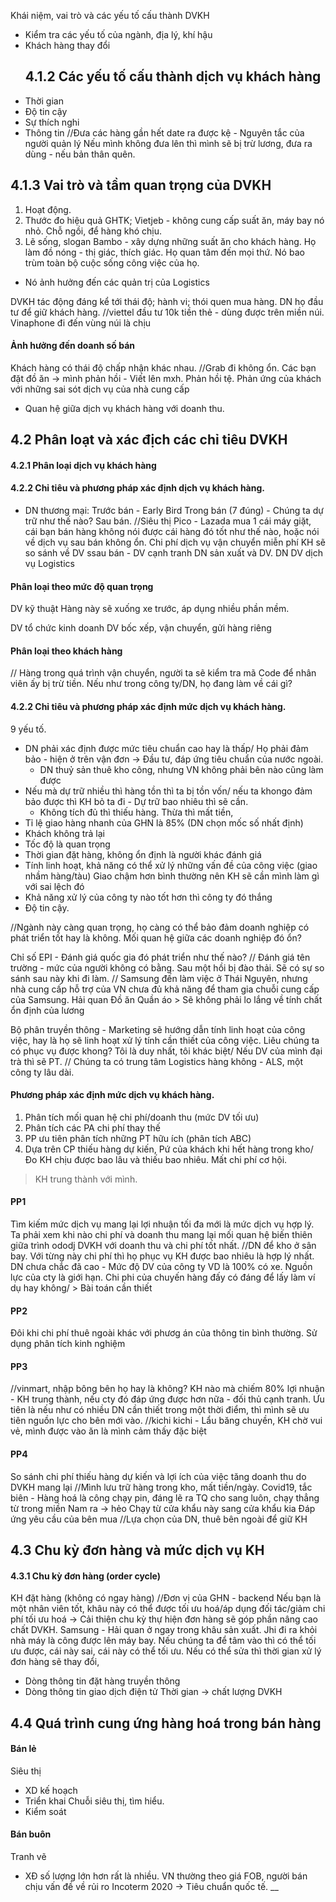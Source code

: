 Khái niệm, vai trò và các yếu tố cấu thành DVKH
- Kiểm tra các yếu tố của ngành, địa lý, khí hậu
- Khách hàng thay đổi
  ## 4.1.2 Các yếu tố cấu thành dịch vụ khách hàng
- Thời gian
- Độ tin cậy
- Sự thích nghi
- Thông tin
//Đưa các hàng gần hết date ra được kệ - Nguyên tắc của người quản lý
Nếu mình không đưa lên thì mình sẽ bị trừ lương, đưa ra dùng - nếu bản thân quên.
## 4.1.3 Vai trò và tầm quan trọng của DVKH
1. Hoạt động.
2. Thước đo hiệu quả
GHTK; Vietjeb - không cung cấp suất ăn, máy bay nó nhỏ. Chỗ ngồi, để hàng khó chịu.
3. Lẽ sống, slogan
Bambo - xây dựng những suất ăn cho khách hàng.
	Họ làm đồ nóng - thị giác, thích giác.
	Họ quan tâm đến mọi thứ.
Nó bao trùm toàn bộ cuộc sống công việc của họ.

- Nó ảnh hưởng đến các quản trị của Logistics 

DVKH tác động đáng kể tới thái độ; hành vi; thói quen mua hàng.
DN họ đầu tư để giữ khách hàng.
	//viettel đầu tư 10k tiền thẻ - dùng được trên miền núi.
	Vinaphone đi đến vùng núi là chịu
#### Ảnh hưởng đến doanh số bán
Khách hàng có thái độ chấp nhận khác nhau.
	//Grab đi không ổn.
	Các bạn đặt đồ ăn -> mình phản hồi - Viết lên mxh. Phản hồi tệ.
	Phản ứng của khách với những sai sót dịch vụ của nhà cung cấp
- Quan hệ giữa dịch vụ khách hàng với doanh thu.
## 4.2 Phân loạt và xác địch các chỉ tiêu DVKH
#### 4.2.1 Phân loại dịch vụ khách hàng
#### 4.2.2 Chỉ tiêu và phương pháp xác định dịch vụ khách hàng.
- DN thương mại:
	Trước bán - Early Bird
	Trong bán (7 đúng) - Chúng ta dự trữ như thế nào?
	Sau bán.
//Siêu thị Pico - Lazada mua 1 cái máy giặt, cái bạn bán hàng không nói được cái hàng đó tốt như thế nào, hoặc nói về dịch vụ sau bán không ổn. Chi phí dịch vụ vận chuyển miễn phí
	KH sẽ so sánh về  DV ssau bán - DV cạnh tranh
DN sản xuất và DV.
DN DV dịch vụ Logistics

#### Phân loại theo mức độ quan trọng
DV kỹ thuật
	Hàng này sẽ xuống xe trước, áp dụng nhiều phần mềm.
		
DV tổ chức kinh doanh 
DV bốc xếp, vận chuyển, gửi hàng riêng
#### Phân loại theo khách hàng

// Hàng trong quá trình vận chuyển, người ta sẽ kiểm tra mã Code để nhân viên ấy bị trừ tiền. Nếu như trong công ty/DN, họ đang làm về cái gì?
#### 4.2.2 Chỉ tiêu và phương pháp xác định mức dịch vụ khách hàng.
9 yếu tố.
- DN phải xác định được mức tiêu chuẩn cao hay là thấp/ Họ phải đảm bảo - hiện ở trên vận đơn -> Đầu tư, đáp ứng tiêu chuẩn của nước ngoài.
	- DN thuỷ sản thuê kho công, nhưng VN không phải bên nào cũng làm được
- Nếu mà dự trữ nhiều thì hàng tồn thì ta bị tồn vốn/ nếu ta khongo đảm bảo được thì KH bỏ ta đi - Dự trữ bao nhiêu thì sẽ cần.
	- Không tích đủ thì thiếu hàng. Thừa thì mất tiền,
- Tỉ lệ giao hàng nhanh của GHN là 85% (DN chọn mốc số nhất định)
- Khách không trả lại
- Tốc độ là quan trọng 
- Thời gian đặt hàng, không ổn định là người khác đánh giá
- Tính linh hoạt, khả năng có thể xử lý những vấn đề của công việc (giao nhầm hàng/tàu) Giao chậm hơn bình thường nên KH sẽ cần mình làm gì với sai lệch đó
- Khả năng xử lý của công ty nào tốt hơn thì công ty đó thắng
- Độ tin cậy.

//Ngành này càng quan trọng, họ càng có thể bảo đảm doanh nghiệp có phát triển tốt hay là không. Mối quan hệ giữa các doanh nghiệp đó ổn?

Chỉ số EPI - Đánh giá quốc gia đó phát triển như thế nào?
// Đánh giá tên trường - mức của người không có bằng. Sau một hồi bị đào thải.
Sẽ có sự so sánh sau này khi đi làm.
// Samsung đến làm việc ở Thái Nguyên, nhưng nhà cung cấp hỗ trợ của VN chưa đủ khả năng để tham gia chuỗi cung cấp của Samsung.
	Hải quan
	Đồ ăn
	Quần áo
	> Sẽ không phải lo lắng về tính chất ổn định của lương

Bộ phân truyền thông - Marketing sẽ hướng dẫn tính linh hoạt của công việc, hay là họ sẽ linh hoạt xử lý tính cần thiết của công việc. Liêu chúng ta có phục vụ được khong?
Tôi là duy nhất, tôi khác biệt/ Nếu DV của mình đại trà thì sẽ PT.
// Chúng ta có trung tâm Logistics hàng không - ALS, một công ty lâu dài.
#### Phương pháp xác định mức dịch vụ khách hàng.
1. Phân tích mối quan hệ chi phí/doanh thu (mức DV tối ưu)
2. Phân tích các PA chi phí thay thế 
3. PP ưu tiên phân tích những PT hữu ích (phân tích ABC)
4. Dựa trên CP thiếu hàng dự kiến, Pứ của khách khi hết hàng trong kho/ Đo KH chịu được bao lâu và thiếu bao nhiêu.
Mất chi phí cơ hội.
> KH trung thành với mình. 

#### PP1
Tìm kiếm mức dịch vụ mang lại lợi nhuận tối đa mới là mức dịch vụ hợp lý. Ta phải xem khi nào chi phí và doanh thu mang lại mối quan hệ biến thiên giữa trình ododj DVKH với doanh thu và chi phí tốt nhất.
//DN để kho ở sân bay. Với từng này chi phí thì họ phục vụ KH được bao nhiêu là hợp lý nhất. DN chưa chắc đã cao - Mức độ DV của công ty VD là 100% có xe.
	Nguồn lực của cty là giới hạn.
	Chi phi của chuyến hàng đấy có đáng để lấy làm ví dụ hay không/
	> Bài toán cần thiết 

#### PP2
Đôi khi chi phí thuê ngoài khác với phươg án của thông tin bình thường.
Sử dụng phân tích kinh nghiệm

#### PP3
//vinmart, nhập bông bên họ hay là không?
KH nào mà chiếm 80% lợi nhuận - KH trung thành, nếu cty đó đáp ứng được hơn nữa - đối thủ cạnh tranh. Ưu tiên là nếu như có nhiều DN cần thiết trong một thời điểm, thì mình sẽ ưu tiên nguồn lực cho bên mới vào.
//kichi kichi - Lẩu băng chuyền, KH chờ vui vẻ, mình được vào ăn là mình cảm thấy đặc biệt
#### PP4
So sánh chi phí thiếu hàng dự kiến và lợi ích của việc tăng doanh thu do DVKH mang lại
//Mình lưu trữ hàng trong kho, mất tiền/ngày. Covid19, tắc biên - Hàng hoá là công chạy pin, đáng lẽ ra TQ cho sang luôn, chạy thẳng từ trong miền Nam ra -> hẻo
	Chạy từ cửa khẩu này sang cửa khẩu kia
	Đáp ứng yêu cầu của bên mua
//Lựa chọn của DN, thuê bên ngoài để giữ KH
## 4.3 Chu kỳ đơn hàng và mức dịch vụ KH
#### 4.3.1 Chu kỳ đơn hàng (order cycle)
KH đặt hàng (không có ngay hàng)
//Đơn vị của GHN - backend
	Nếu bạn là một nhân viên tốt, khâu này có thể được tối ưu hoá/áp dụng đối tác/giảm chi phí tối ưu hoá -> Cải thiện chu kỳ thự hiện đơn hàng sẽ góp phần nâng cao chất DVKH.
	Samsung - Hải quan ở ngay trong khâu sản xuất. Jhi đi ra khỏi nhà máy là công được lên máy bay.
Nếu chúng ta để tâm vào thì có thể tối ưu được, cái này sai, cái này có thể tối ưu. Nếu có thể sửa thì thời gian xử lý đơn hàng sẽ thay đổi,
- Dòng thông tin đặt hàng truyền thông 
- Dòng thông tin giao dịch điện tử
Thời gian -> chất lượng DVKH
## 4.4 Quá trình cung ứng hàng hoá trong bán hàng
#### Bán lẻ
Siêu thị
- XD kế hoạch
- Triển khai
  Chuỗi siêu thị, tìm hiểu.
- Kiểm soát
#### Bán buôn
Tranh vẽ
- XĐ số lượng lớn hơn rất là nhiều.
  VN thường theo giá FOB, người bán chịu vấn đề về rủi ro
  Incoterm 2020 -> Tiêu chuẩn quốc tế.
__

